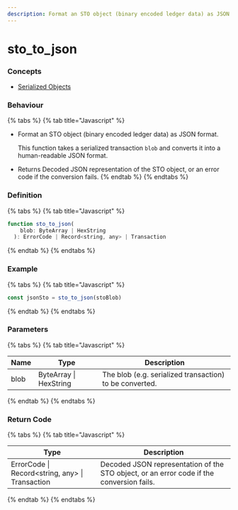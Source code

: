 ```yaml
---
description: Format an STO object (binary encoded ledger data) as JSON format.
---
```


# sto\_to\_json

### Concepts

* [Serialized Objects](../../../concepts/serialized-objects.md)

### Behaviour

{% tabs %}
{% tab title="Javascript" %}
*   Format an STO object (binary encoded ledger data) as JSON format.&#x20;

    This function takes a serialized transaction `blob` and converts it into a human-readable JSON format.
* Returns Decoded JSON representation of the STO object, or an error code if the conversion fails.
{% endtab %}
{% endtabs %}



### Definition

{% tabs %}
{% tab title="Javascript" %}
```javascript
function sto_to_json(
    blob: ByteArray | HexString
  ): ErrorCode | Record<string, any> | Transaction
```
{% endtab %}
{% endtabs %}



### Example

{% tabs %}
{% tab title="Javascript" %}
```javascript
const jsonSto = sto_to_json(stoBlob)
```
{% endtab %}
{% endtabs %}



### Parameters

{% tabs %}
{% tab title="Javascript" %}


| Name | Type                   | Description                                             |
| ---- | ---------------------- | ------------------------------------------------------- |
| blob | ByteArray \| HexString | The blob (e.g. serialized transaction) to be converted. |
{% endtab %}
{% endtabs %}



### Return Code

{% tabs %}
{% tab title="Javascript" %}


| Type                                             | Description                                                                              |
| ------------------------------------------------ | ---------------------------------------------------------------------------------------- |
| ErrorCode \| Record\<string, any> \| Transaction | Decoded JSON representation of the STO object, or an error code if the conversion fails. |
{% endtab %}
{% endtabs %}

